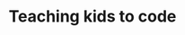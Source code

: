 ---
posted: true
guid: "43D7D84C-C4F4-4794-BB13-BA9E1B757546"
title: "Teaching kids to code"
description: "Learn about the connection between gaming and open source, the potential of the metaverse, and the challenge of creating a readable language for smart contracts in episode 40 of the podcast."
pubDate: "Tue, 06 Sep 2022 18:00:00 -0500"
itunes-explicit: "no"
itunes-episode: 40
itunes-episodeType: full

# More info
youtube-full: https://youtu.be/TnGFqYTy3j8
discussion: https://twitter.com/fulldecent/status/1567289098771070979

# Timeline
timeline:
  - seconds: 44
    title: Open source metaverse platform
  - seconds: 143
    title: The drink
  - seconds: 201
    title: And the famed rum!
  - seconds: 333
    title: Metaverse superheroes
  - seconds: 345
    title: Deploy on TRON
  - seconds: 763
    title: Who is backing TRON?
  - seconds: 870
    title: What is Chainlink?
  - seconds: 1119
    title: What actually is randomness?
  - seconds: 1234
    title: The analogy
  - seconds: 1293
    title: Scaffolding and natural language
  - seconds: 1845
    title: Can we get dApp scaffolding in plain HTML?


# File information
enclosure-url: "https://media.phor.net/csh/2022-09-06-episode-40.m4a"
enclosure-length: 41360329
enclosure-type: "audio/x-m4a"
itunes-duration: 1996

# CSH information
badges: []
---